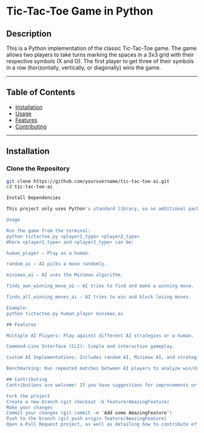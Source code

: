 # Tic-Tac-Toe Game in Python

## Description
This is a Python implementation of the classic Tic-Tac-Toe game. The game allows two players to take turns marking the spaces in a 3x3 grid with their respective symbols (X and O). The first player to get three of their symbols in a row (horizontally, vertically, or diagonally) wins the game.

---

## Table of Contents
- [Installation](#installation)
- [Usage](#usage)
- [Features](#features)
- [Contributing](#contributing)

---

## Installation

### Clone the Repository
```bash
git clone https://github.com/yourusername/tic-tac-toe-ai.git
cd tic-tac-toe-ai

Install Dependencies

This project only uses Python's standard library, so no additional packages are required. Ensure you have Python 3.7 or above installed.

Usage

Run the game from the terminal:
python tictactoe.py <player1_type> <player2_type>
Where <player1_type> and <player2_type> can be:

human_player – Play as a human.

random_ai – AI picks a move randomly.

minimax_ai – AI uses the Minimax algorithm.

finds_own_winning_move_ai – AI tries to find and make a winning move.

finds_all_winning_moves_ai – AI tries to win and block losing moves.

Example:
python tictactoe.py human_player minimax_ai

## Features

Multiple AI Players: Play against different AI strategies or a human.

Command-Line Interface (CLI): Simple and interactive gameplay.

Custom AI Implementations: Includes random AI, Minimax AI, and strategic AI algorithms.

Benchmarking: Run repeated matches between AI players to analyze win/draw rates (via benchmark.py)

## Contributing
Contributions are welcome! If you have suggestions for improvements or bug fixes, feel free to:

Fork the project
Create a new branch (git checkout -b feature/AmazingFeature)
Make your changes
Commit your changes (git commit -m 'Add some AmazingFeature')
Push to the branch (git push origin feature/AmazingFeature)
Open a Pull Request project, as well as detailing how to contribute effectively.
